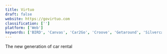 ```yaml
---
title: Virtuo
draft: false 
website: https://govirtuo.com
classification: ['']
platform: ['Web']
keywords: ['BIRD', 'Canvas', 'Car2Go', 'Croove', 'Getaround', 'Silvercar', 'Skurt', 'Spin', 'Vinty']
---
```

The new generation of car rental